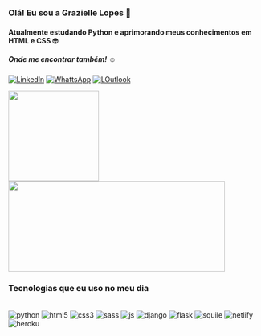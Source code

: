 ### Olá! Eu sou a Grazielle Lopes 👋
#### Atualmente estudando Python e aprimorando meus conhecimentos em HTML e CSS 🤓

##### Onde me encontrar também! ☺️
[![Linkedln](    https://img.shields.io/badge/LinkedIn-0077B5?style=for-the-badge&logo=linkedin&logoColor=white)](https://www.linkedin.com/in/graziellelopess/)
[![WhattsApp](https://img.shields.io/badge/WhatsApp-25D366?style=for-the-badge&logo=whatsapp&logoColor=white)](+351915482579)
[![LOutlook](https://img.shields.io/badge/Microsoft_Outlook-0078D4?style=for-the-badge&logo=microsoft-outlook&logoColor=white)](graahlopes@hotmail.com)

<div>
    <img height="180em" src="https://github-readme-stats.vercel.app/api?username=grazielle11&show_icons=true&theme=radical">
    <img height="180em" width="431.08em" src="https://github-readme-stats.vercel.app/api/top-langs/?username=grazielle11&hide_progress=true&theme=radical">
</div>



### Tecnologias que eu uso no meu dia 

<div style="display: inline_block"><br/>
    <img align="center" alt="python" src="https://img.shields.io/badge/Python-14354C?style=for-the-badge&logo=python&logoColor=white">
    <img align="center" alt="html5" src="https://img.shields.io/badge/HTML5-E34F26?style=for-the-badge&logo=html5&logoColor=white">
    <img align="center" alt="css3" src="https://img.shields.io/badge/CSS3-1572B6?style=for-the-badge&logo=css3&logoColor=white">
    <img align="center" alt="sass" src="https://img.shields.io/badge/Sass-CC6699?style=for-the-badge&logo=sass&logoColor=white">
    <img align="center" alt="js" src="https://img.shields.io/badge/JavaScript-F7DF1E?style=for-the-badge&logo=javascript&logoColor=black">
    <img align="center" alt="django" src="https://img.shields.io/badge/Django-092E20?style=for-the-badge&logo=django&logoColor=white">
    <img align="center" alt="flask" src="https://img.shields.io/badge/Flask-000000?style=for-the-badge&logo=flask&logoColor=white">
    <img align="center" alt="squile" src="https://img.shields.io/badge/SQLite-07405E?style=for-the-badge&logo=sqlite&logoColor=white">
    <img align="center" alt="netlify" src="https://img.shields.io/badge/Netlify-00C7B7?style=for-the-badge&logo=netlify&logoColor=white">
    <img align="center" alt="heroku" src="https://img.shields.io/badge/Heroku-430098?style=for-the-badge&logo=heroku&logoColor=white">
</div>
